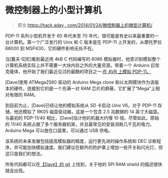 # 微控制器上的小型计算机

> 原文:[https://hack aday . com/2014/01/24/微控制器上的微型计算机/](https://hackaday.com/2014/01/24/minicomputers-on-microcontrollers/)

PDP-11 系列小型机开发于 60 年代末至 70 年代，很可能是有史以来最重要的一台计算机。第一个广泛发行的 Unix 和 C 版本是在 PDP-11 上开发的，从摩托罗拉 68000 到 MSP430，它的硬件影响无处不在。

当[戴夫·切尼]看到最近用 4kB C 代码编写的 8086 模拟器时，他意识到模拟整个计算机系统实际上并不需要一大块内存之外的大量资源。带着一个 Arduino 巨型克隆体，他开始了我们最近见过的最酷的项目之一:[在 AVR 上模拟 PDP-11。](http://dave.cheney.net/2014/01/23/avr11-simulating-minicomputers-on-microcontrollers)

[Dave]使用 ATMega2560 驱动的 Arduino Mega clone 和以太网模块作为该版本的硬件。连接到它的是一个充满一对 RAM 芯片的屏蔽，它扩展了“Mega”上相对有限的 RAM。

到目前为止，[Dave]已经让他的模拟系统从 SD 卡启动 Unix V6。对于 PDP-11 存储，他还模拟了 RK05 磁盘驱动器，这是一个包含 2.5 兆数据的 14 英寸大磁盘。与最初的 PDP-11/40 相比，[Dave]估计他的机器大约慢 10 倍。尽管如此，原始的 11/40 系统占据了多个服务器机架，并且最常见的安装消耗几千瓦的电力。Arduino Mega 可以放在口袋里，可以通过 USB 供电。

该系统的未来发展包括提高模拟器的精度，运行更先进的操作系统和 DEC 诊断程序，并可能加快模拟速度。我们建议在额外的防护罩上增加一些开关和闪光灯，但这只是我们的想法。

所有代码都可以在[【Dave】的 git](https://github.com/davecheney/avr11) 上找到，关于他的 SPI RAM shield 的描述很快就会出现。